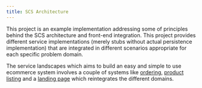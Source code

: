 ```yaml
---
title: SCS Architecture
---
```


This project is an example implementation addressing some of principles behind the SCS architecture and front-end integration. This project provides different service implementations (merely stubs without actual persistence implementation) that are integrated in different scenarios appropriate for each specific problem domain.

The service landscapes which aims to build an easy and simple to use ecommerce system involves a couple of systems like [ordering](https://github.com/scs-commerce/order), [product listing](https://github.com/scs-commerce/product-list)  and a [landing page](https://github.com/scs-commerce/landing-page) which reintegrates the different domains.

